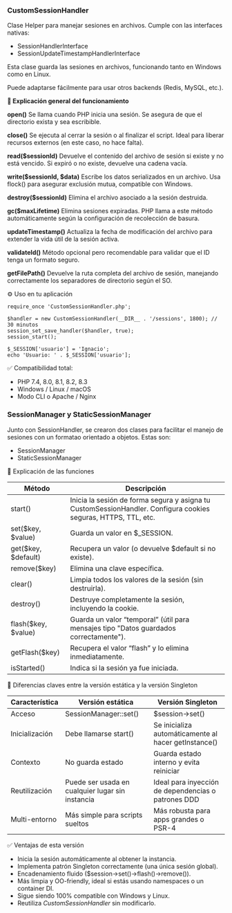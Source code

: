 
### CustomSessionHandler

Clase Helper para manejar sesiones en archivos. Cumple con las interfaces nativas:

*  SessionHandlerInterface
*  SessionUpdateTimestampHandlerInterface

Esta clase guarda las sesiones en archivos, funcionando tanto en Windows como en Linux.

Puede adaptarse fácilmente para usar otros backends (Redis, MySQL, etc.).

**🧠 Explicación general del funcionamiento**

**open()**
Se llama cuando PHP inicia una sesión. Se asegura de que el directorio exista y sea escribible.

**close()**
Se ejecuta al cerrar la sesión o al finalizar el script. Ideal para liberar recursos externos (en este caso, no hace falta).

**read($sessionId)**
Devuelve el contenido del archivo de sesión si existe y no está vencido. Si expiró o no existe, devuelve una cadena vacía.

**write($sessionId, $data)**
Escribe los datos serializados en un archivo. Usa flock() para asegurar exclusión mutua, compatible con Windows.

**destroy($sessionId)**
Elimina el archivo asociado a la sesión destruida.

**gc($maxLifetime)**
Elimina sesiones expiradas. PHP llama a este método automáticamente según la configuración de recolección de basura.

**updateTimestamp()**
Actualiza la fecha de modificación del archivo para extender la vida útil de la sesión activa.

**validateId()**
Método opcional pero recomendable para validar que el ID tenga un formato seguro.

**getFilePath()**
Devuelve la ruta completa del archivo de sesión, manejando correctamente los separadores de directorio según el SO.

⚙️ Uso en tu aplicación
```
require_once 'CustomSessionHandler.php';

$handler = new CustomSessionHandler(__DIR__ . '/sessions', 1800); // 30 minutos
session_set_save_handler($handler, true);
session_start();

$_SESSION['usuario'] = 'Ignacio';
echo 'Usuario: ' . $_SESSION['usuario'];
```

✅ Compatibilidad total:

* PHP 7.4, 8.0, 8.1, 8.2, 8.3
* Windows / Linux / macOS
* Modo CLI o Apache / Nginx

### SessionManager y StaticSessionManager

Junto con SessionHandler, se crearon dos clases para facilitar el manejo de sesiones con un formatao orientado a objetos. Estas son:

* SessionManager
* StaticSessionManager

🧠 Explicación de las funciones

| Método              | Descripción                                                                                                    |
|---------------------|----------------------------------------------------------------------------------------------------------------|
| start()             | Inicia la sesión de forma segura y asigna tu CustomSessionHandler. Configura cookies seguras, HTTPS, TTL, etc. |
| set($key, $value)   | Guarda un valor en $_SESSION.                                                                                  |                          
| get($key, $default) | Recupera un valor (o devuelve $default si no existe).                                                          | 
| remove($key)        | Elimina una clave específica.                                                                                  |
| clear()             | Limpia todos los valores de la sesión (sin destruirla).                                                        |
| destroy()           | Destruye completamente la sesión, incluyendo la cookie.                                                        |
| flash($key, $value) | Guarda un valor “temporal” (útil para mensajes tipo "Datos guardados correctamente").                          |
| getFlash($key)      | Recupera el valor “flash” y lo elimina inmediatamente.                                                         |
| isStarted()         | Indica si la sesión ya fue iniciada.                                                                           |

🧠 Diferencias claves entre la versión estática y la versión Singleton

| Característica | Versión estática                                 | Versión Singleton                                    |
|----------------|--------------------------------------------------|------------------------------------------------------|
| Acceso         | SessionManager::set()                            | $session->set()                                      |
| Inicialización | Debe llamarse start()                            | Se inicializa automáticamente al hacer getInstance() |
| Contexto       | No guarda estado                                 | Guarda estado interno y evita reiniciar              | 
| Reutilización  | Puede ser usada en cualquier lugar sin instancia | Ideal para inyección de dependencias o patrones DDD  |
| Multi-entorno  | Más simple para scripts sueltos                  | Más robusta para apps grandes o PSR-4                |

✅ Ventajas de esta versión

* Inicia la sesión automáticamente al obtener la instancia.
* Implementa patrón Singleton correctamente (una única sesión global).
* Encadenamiento fluido ($session->set()->flash()->remove()).
* Más limpia y OO-friendly, ideal si estás usando namespaces o un container DI.
* Sigue siendo 100% compatible con Windows y Linux.
* Reutiliza *CustomSessionHandler* sin modificarlo.
